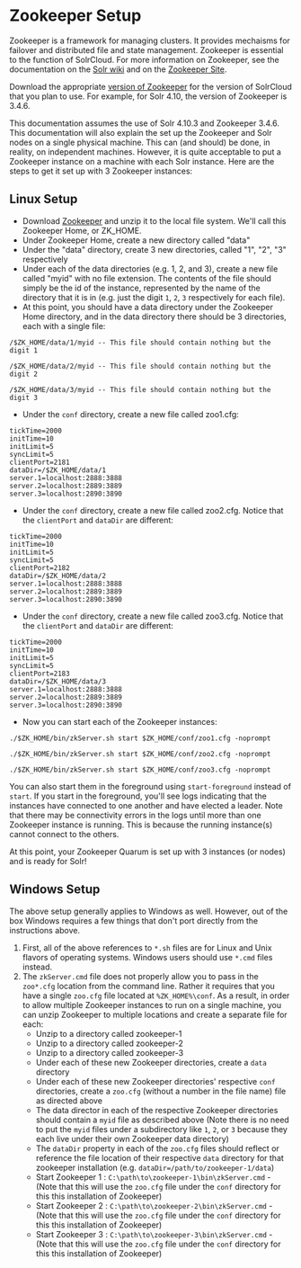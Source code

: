 # Zookeeper Setup

Zookeeper is a framework for managing clusters.  It provides mechaisms for failover and distributed file and state management.  Zookeeper is essential to the function of SolrCloud.  For more information on Zookeeper, see the documentation on the [Solr wiki](https://cwiki.apache.org/confluence/display/solr/SolrCloud+Configuration+and+Parameters) and on the [Zookeeper Site](http://zookeeper.apache.org/).

Download the appropriate [version of Zookeeper](https://cwiki.apache.org/confluence/display/solr/Setting+Up+an+External+ZooKeeper+Ensemble) for the version of SolrCloud that you plan to use.  For example, for Solr 4.10, the version of Zookeeper is 3.4.6.

This documentation assumes the use of Solr 4.10.3 and Zookeeper 3.4.6.  This documentation will also explain the set up the Zookeeper and Solr nodes on a single physical machine.  This can (and should) be done, in reality, on independent machines.  However, it is quite acceptable to put a Zookeeper instance on a machine with each Solr instance.  Here are the steps to get it set up with 3 Zookeeper instances:

## Linux Setup

- Download [Zookeeper](http://zookeeper.apache.org/releases.html) and unzip it to the local file system. We'll call this Zookeeper Home, or ZK_HOME.
- Under Zookeeper Home, create a new directory called "data"
- Under the "data" directory, create 3 new directories, called "1", "2", "3" respectively
- Under each of the data directories (e.g. 1, 2, and 3), create a new file called "myid" with no file extension.  The contents of the file should simply be the id of the instance, represented by the name of the directory that it is in (e.g. just the digit `1`, `2`, `3` respectively for each file).
- At this point, you should have a data directory under the Zookeeper Home directory, and in the data directory there should be 3 directories, each with a single file:

```
/$ZK_HOME/data/1/myid -- This file should contain nothing but the digit 1
```

```
/$ZK_HOME/data/2/myid -- This file should contain nothing but the digit 2
```

```
/$ZK_HOME/data/3/myid -- This file should contain nothing but the digit 3
```

- Under the `conf` directory, create a new file called zoo1.cfg:

```
tickTime=2000
initTime=10
initLimit=5
syncLimit=5
clientPort=2181
dataDir=/$ZK_HOME/data/1
server.1=localhost:2888:3888
server.2=localhost:2889:3889
server.3=localhost:2890:3890
```

- Under the `conf` directory, create a new file called zoo2.cfg. Notice that the `clientPort` and `dataDir` are different:

```
tickTime=2000
initTime=10
initLimit=5
syncLimit=5
clientPort=2182
dataDir=/$ZK_HOME/data/2
server.1=localhost:2888:3888
server.2=localhost:2889:3889
server.3=localhost:2890:3890
```

- Under the `conf` directory, create a new file called zoo3.cfg. Notice that the `clientPort` and `dataDir` are different:

```
tickTime=2000
initTime=10
initLimit=5
syncLimit=5
clientPort=2183
dataDir=/$ZK_HOME/data/3
server.1=localhost:2888:3888
server.2=localhost:2889:3889
server.3=localhost:2890:3890
```

- Now you can start each of the Zookeeper instances:

```
./$ZK_HOME/bin/zkServer.sh start $ZK_HOME/conf/zoo1.cfg -noprompt
```

```
./$ZK_HOME/bin/zkServer.sh start $ZK_HOME/conf/zoo2.cfg -noprompt
```

```
./$ZK_HOME/bin/zkServer.sh start $ZK_HOME/conf/zoo3.cfg -noprompt
```

You can also start them in the foreground using `start-foreground` instead of `start`. If you start in the foreground, you'll see logs indicating that the instances have connected to one another and have elected a leader.  Note that there may be connectivity errors in the logs until more than one Zookeeper instance is running.  This is because the running instance(s) cannot connect to the others.

At this point, your Zookeeper Quarum is set up with 3 instances (or nodes) and is ready for Solr!

## Windows Setup

The above setup generally applies to Windows as well.  However, out of the box Windows requires a few things that don't port directly from the instructions above.  

1. First, all of the above references to `*.sh` files are for Linux and Unix flavors of operating systems.  Windows users should use `*.cmd` files instead.
2. The `zkServer.cmd` file does not properly allow you to pass in the `zoo*.cfg` location from the command line.  Rather it requires that you have a single `zoo.cfg` file located at `%ZK_HOME%\conf`.  As a result, in order to allow multiple Zookeeper instances to run on a single machine, you can unzip Zookeeper to multiple locations and create a separate file for each:
    - Unzip to a directory called zookeeper-1
    - Unzip to a directory called zookeeper-2
    - Unzip to a directory called zookeeper-3
    - Under each of these new Zookeeper directories, create a `data` directory
    - Under each of these new Zookeeper directories' respective `conf` directories, create a `zoo.cfg` (without a number in the file name) file as directed above
    - The data director in each of the respective Zookeeper directories should contain a `myid` file as described above (Note there is no need to put the `myid` files under a subdirectory like `1`, `2`, or `3` because they each live under their own Zookeeper data directory)
    - The `dataDir` property in each of the `zoo.cfg` files should reflect or reference the file location of their respective `data` directory for that zookeeper installation (e.g. `dataDir=/path/to/zookeeper-1/data`)
    - Start Zookeeper 1 : `C:\path\to\zookeeper-1\bin\zkServer.cmd` - (Note that this will use the `zoo.cfg` file under the `conf` directory for this this installation of Zookeeper)
    - Start Zookeeper 2 : `C:\path\to\zookeeper-2\bin\zkServer.cmd` - (Note that this will use the `zoo.cfg` file under the `conf` directory for this this installation of Zookeeper)
    - Start Zookeeper 3 : `C:\path\to\zookeeper-3\bin\zkServer.cmd` - (Note that this will use the `zoo.cfg` file under the `conf` directory for this this installation of Zookeeper)
